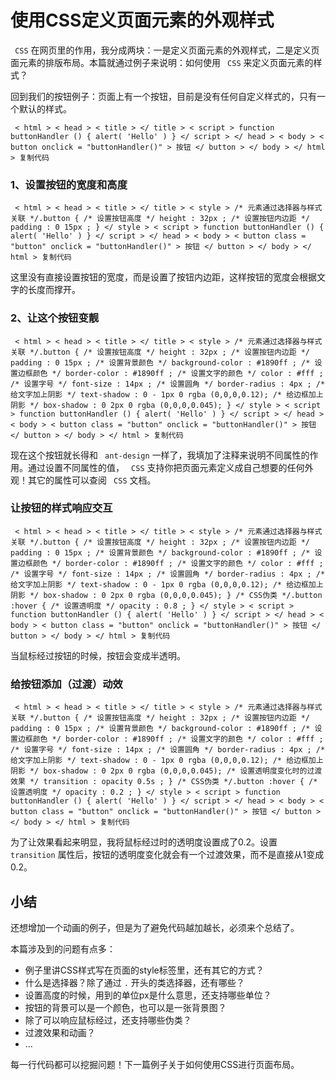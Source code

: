 # 使用CSS定义页面元素的外观样式 #

` CSS` 在网页里的作用，我分成两块：一是定义页面元素的外观样式，二是定义页面元素的排版布局。本篇就通过例子来说明：如何使用 ` CSS` 来定义页面元素的样式？

回到我们的按钮例子：页面上有一个按钮，目前是没有任何自定义样式的，只有一个默认的样式。

` < html > < head > < title > </ title > < script > function buttonHandler () { alert( 'Hello' ) } </ script > </ head > < body > < button onclick = "buttonHandler()" > 按钮 </ button > </ body > </ html > 复制代码`

### 1、设置按钮的宽度和高度 ###

` < html > < head > < title > </ title > < style > /* 元素通过选择器与样式关联 */.button { /* 设置按钮高度 */ height : 32px ; /* 设置按钮内边距 */ padding : 0 15px ; } </ style > < script > function buttonHandler () { alert( 'Hello' ) } </ script > </ head > < body > < button class = "button" onclick = "buttonHandler()" > 按钮 </ button > </ body > </ html > 复制代码`

这里没有直接设置按钮的宽度，而是设置了按钮内边距，这样按钮的宽度会根据文字的长度而撑开。

### 2、让这个按钮变靓 ###

` < html > < head > < title > </ title > < style > /* 元素通过选择器与样式关联 */.button { /* 设置按钮高度 */ height : 32px ; /* 设置按钮内边距 */ padding : 0 15px ; /* 设置背景颜色 */ background-color : #1890ff ; /* 设置边框颜色 */ border-color : #1890ff ; /* 设置文字的颜色 */ color : #fff ; /* 设置字号 */ font-size : 14px ; /* 设置圆角 */ border-radius : 4px ; /* 给文字加上阴影 */ text-shadow : 0 - 1px 0 rgba (0,0,0,0.12); /* 给边框加上阴影 */ box-shadow : 0 2px 0 rgba (0,0,0,0.045); } </ style > < script > function buttonHandler () { alert( 'Hello' ) } </ script > </ head > < body > < button class = "button" onclick = "buttonHandler()" > 按钮 </ button > </ body > </ html > 复制代码`

现在这个按钮就长得和 ` ant-design` 一样了，我填加了注释来说明不同属性的作用。通过设置不同属性的值， ` CSS` 支持你把页面元素定义成自己想要的任何外观！其它的属性可以查阅 ` CSS` 文档。

### 让按钮的样式响应交互 ###

` < html > < head > < title > </ title > < style > /* 元素通过选择器与样式关联 */.button { /* 设置按钮高度 */ height : 32px ; /* 设置按钮内边距 */ padding : 0 15px ; /* 设置背景颜色 */ background-color : #1890ff ; /* 设置边框颜色 */ border-color : #1890ff ; /* 设置文字的颜色 */ color : #fff ; /* 设置字号 */ font-size : 14px ; /* 设置圆角 */ border-radius : 4px ; /* 给文字加上阴影 */ text-shadow : 0 - 1px 0 rgba (0,0,0,0.12); /* 给边框加上阴影 */ box-shadow : 0 2px 0 rgba (0,0,0,0.045); } /* CSS伪类 */.button :hover { /* 设置透明度 */ opacity : 0.8 ; } </ style > < script > function buttonHandler () { alert( 'Hello' ) } </ script > </ head > < body > < button class = "button" onclick = "buttonHandler()" > 按钮 </ button > </ body > </ html > 复制代码`

当鼠标经过按钮的时候，按钮会变成半透明。

### 给按钮添加（过渡）动效 ###

` < html > < head > < title > </ title > < style > /* 元素通过选择器与样式关联 */.button { /* 设置按钮高度 */ height : 32px ; /* 设置按钮内边距 */ padding : 0 15px ; /* 设置背景颜色 */ background-color : #1890ff ; /* 设置边框颜色 */ border-color : #1890ff ; /* 设置文字的颜色 */ color : #fff ; /* 设置字号 */ font-size : 14px ; /* 设置圆角 */ border-radius : 4px ; /* 给文字加上阴影 */ text-shadow : 0 - 1px 0 rgba (0,0,0,0.12); /* 给边框加上阴影 */ box-shadow : 0 2px 0 rgba (0,0,0,0.045); /* 设置透明度变化时的过渡效果 */ transition : opacity 0.5s ; } /* CSS伪类 */.button :hover { /* 设置透明度 */ opacity : 0.2 ; } </ style > < script > function buttonHandler () { alert( 'Hello' ) } </ script > </ head > < body > < button class = "button" onclick = "buttonHandler()" > 按钮 </ button > </ body > </ html > 复制代码`

为了让效果看起来明显，我将鼠标经过时的透明度设置成了0.2。设置 ` transition` 属性后，按钮的透明度变化就会有一个过渡效果，而不是直接从1变成0.2。

## 小结 ##

还想增加一个动画的例子，但是为了避免代码越加越长，必须来个总结了。

本篇涉及到的问题有点多：

* 例子里讲CSS样式写在页面的style标签里，还有其它的方式？
* 什么是选择器？除了通过 `.` 开头的类选择器，还有哪些？
* 设置高度的时候，用到的单位px是什么意思，还支持哪些单位？
* 按钮的背景可以是一个颜色，也可以是一张背景图？
* 除了可以响应鼠标经过，还支持哪些伪类？
* 过渡效果和动画？
* ...

每一行代码都可以挖掘问题！下一篇例子关于如何使用CSS进行页面布局。